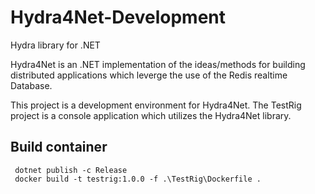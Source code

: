 # Hydra4Net-Development

Hydra library for .NET

Hydra4Net is an .NET implementation of the ideas/methods for building distributed applications which leverge the use of the Redis realtime Database.

This project is a development environment for Hydra4Net. The TestRig project is a console application which utilizes the Hydra4Net library.

## Build container

```shell
 dotnet publish -c Release
 docker build -t testrig:1.0.0 -f .\TestRig\Dockerfile .
```

